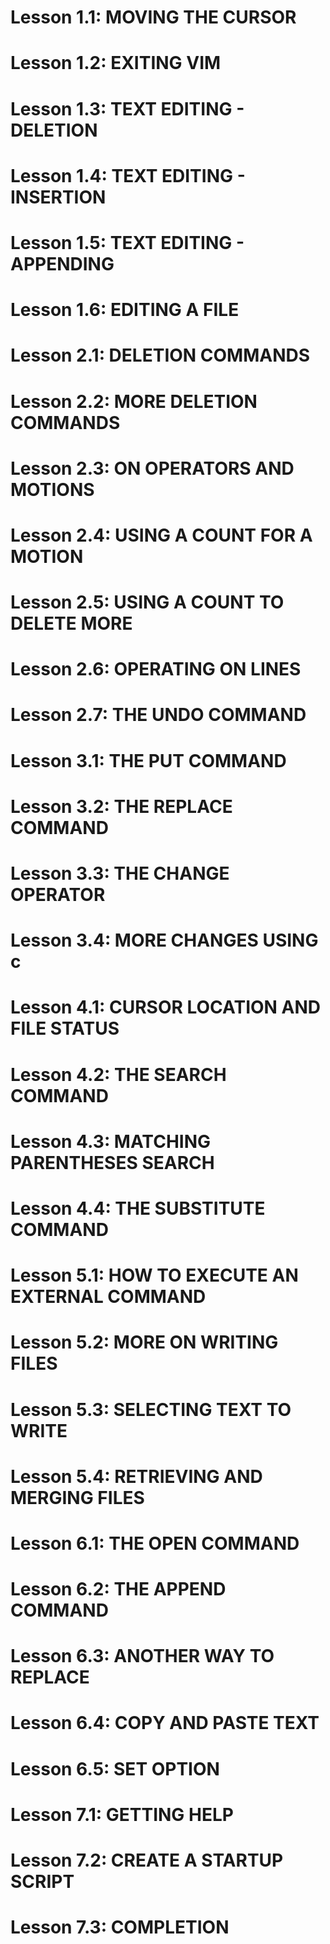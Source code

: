 # Lesson 1.1:  MOVING THE CURSOR
# Lesson 1.2: EXITING VIM
# Lesson 1.3: TEXT EDITING - DELETION
# Lesson 1.4: TEXT EDITING - INSERTION
# Lesson 1.5: TEXT EDITING - APPENDING
# Lesson 1.6: EDITING A FILE
# Lesson 2.1: DELETION COMMANDS
# Lesson 2.2: MORE DELETION COMMANDS
# Lesson 2.3: ON OPERATORS AND MOTIONS
# Lesson 2.4: USING A COUNT FOR A MOTION
# Lesson 2.5: USING A COUNT TO DELETE MORE
# Lesson 2.6: OPERATING ON LINES
# Lesson 2.7: THE UNDO COMMAND
# Lesson 3.1: THE PUT COMMAND
# Lesson 3.2: THE REPLACE COMMAND
# Lesson 3.3: THE CHANGE OPERATOR
# Lesson 3.4: MORE CHANGES USING c
# Lesson 4.1: CURSOR LOCATION AND FILE STATUS
# Lesson 4.2: THE SEARCH COMMAND
# Lesson 4.3: MATCHING PARENTHESES SEARCH
# Lesson 4.4: THE SUBSTITUTE COMMAND
# Lesson 5.1: HOW TO EXECUTE AN EXTERNAL COMMAND
# Lesson 5.2: MORE ON WRITING FILES
# Lesson 5.3: SELECTING TEXT TO WRITE
# Lesson 5.4: RETRIEVING AND MERGING FILES
# Lesson 6.1: THE OPEN COMMAND
# Lesson 6.2: THE APPEND COMMAND
# Lesson 6.3: ANOTHER WAY TO REPLACE
# Lesson 6.4: COPY AND PASTE TEXT
# Lesson 6.5: SET OPTION
# Lesson 7.1: GETTING HELP
# Lesson 7.2: CREATE A STARTUP SCRIPT
# Lesson 7.3: COMPLETION
